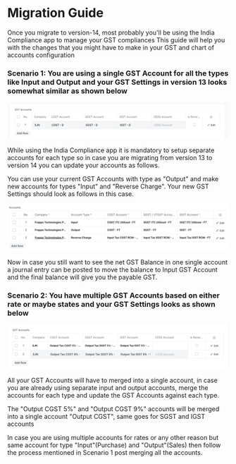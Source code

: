 
# Migration Guide



Once you migrate to version-14, most probably you'll be using the India Compliance app to manage your GST compliances
This guide will help you with the changes that you might have to make in your GST and chart of accounts configuration 


### Scenario 1: You are using a single GST Account for all the types like Input and Output and your GST Settings in version 13 looks somewhat similar as shown below


![single account](/files/single-account.png)


While using the India Compliance app it is mandatory to setup separate accounts for each type so in case you are migrating from version 13 to version 14 you can update your accounts as follows.


You can use your current GST Accounts with type as "Output" and make new accounts for types "Input" and "Reverse Charge". Your new GST Settings should look as follows in this case.


![new settings](/files/new-settings.png)


Now in case you still want to see the net GST Balance in one single account a journal entry can be posted to move the balance to Input GST Account and the final balance will give you the payable GST.


### Scenario 2: You have multiple GST Accounts based on either rate or maybe states and your GST Settings looks as shown below


![multipe account](/files/multipe-account.png)


All your GST Accounts will have to merged into a single account, in case you are already using separate input and output accounts, merge the accounts for each type and update the GST Accounts against each type.


The "Output CGST 5%" and "Output CGST 9%" accounts will be merged into a single account "Output CGST", same goes for SGST and IGST accounts


In case you are using multiple accounts for rates or any other reason but same account for type "Input"(Purchase) and "Output"(Sales) then follow the process mentioned in Scenario 1 post merging all the accounts.




